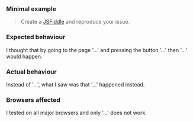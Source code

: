 ### Minimal example

> Create a [JSFiddle](https://jsfiddle.net/) and reproduce your issue.

### Expected behaviour

I thought that by going to the page '...' and pressing the button '...' then '...' would happen.

### Actual behaviour

Instead of '...', what I saw was that '...' happened instead.

### Browsers affected

I tested on all major browsers and only '...' does not work.
